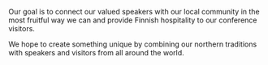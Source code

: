 Our goal is to connect our valued speakers with our local community in the most fruitful way we can and provide Finnish hospitality to our conference visitors.

We hope to create something unique by combining our northern traditions with speakers and visitors from all around the world.
